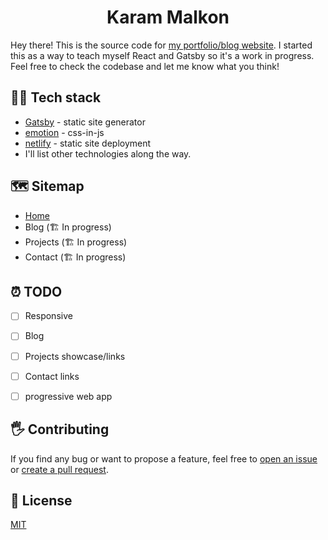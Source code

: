 <h1 align="center">
  Karam Malkon
</h1>

<!-- [![Build Status](https://travis-ci.org/kevinwolfcr/kevinwolf.me.svg?branch=master)](https://travis-ci.org/kevinwolfcr/kevinwolf.me)
[![JavaScript Style Guide](https://img.shields.io/badge/code_style-standard-brightgreen.svg)](https://standardjs.com) -->

Hey there! This is the source code for [my portfolio/blog website](https://gallant-stallman-277dc3.netlify.com/). I started this as a way to teach myself React and Gatsby so it's a work in progress. Feel free to check the codebase and let me know what you think!

## 👨‍💻 Tech stack

- [Gatsby](https://gatsbyjs.org/) - static site generator
- [emotion](https://emotion.sh) - css-in-js 
- [netlify](https://www.netlify.com/) - static site deployment
- I'll list other technologies along the way.

## 🗺 Sitemap

- [Home](https://gallant-stallman-277dc3.netlify.com/)
- Blog (🏗 In progress) 
- Projects (🏗 In progress)
- Contact (🏗 In progress)

## ⏰ TODO

- [ ] Responsive
- [ ] Blog
- [ ] Projects showcase/links
- [ ] Contact links
- [ ] progressive web app


## 🖐 Contributing

If you find any bug or want to propose a feature, feel free to [open an issue](issues/new) or [create a pull request](pulls).

## 📎 License

[MIT](./LICENSE)